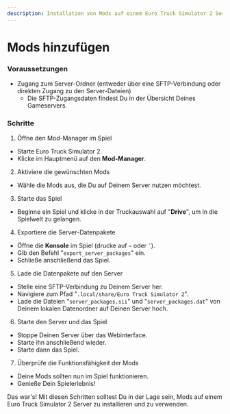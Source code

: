 ```yaml
---
description: Installation von Mods auf einem Euro Truck Simulator 2 Server
---
```


# Mods hinzufügen

### Voraussetzungen

* Zugang zum Server-Ordner (entweder über eine SFTP-Verbindung oder direkten Zugang zu den Server-Dateien)
  * Die SFTP-Zugangsdaten findest Du in der Übersicht Deines Gameservers.

### Schritte

1. Öffne den Mod-Manager im Spiel

* Starte Euro Truck Simulator 2.
* Klicke im Hauptmenü auf den **Mod-Manager**.

2. Aktiviere die gewünschten Mods

* Wähle die Mods aus, die Du auf Deinem Server nutzen möchtest.

3. Starte das Spiel

* Beginne ein Spiel und klicke in der Truckauswahl auf "**Drive**", um in die Spielwelt zu gelangen.

4. Exportiere die Server-Datenpakete

* Öffne die **Konsole** im Spiel (drucke auf `~` oder `` ` ``).
* Gib den Befehl "`export_server_packages`" ein.
* Schließe anschließend das Spiel.

5. Lade die Datenpakete auf den Server

* Stelle eine SFTP-Verbindung zu Deinem Server her.
* Navigiere zum Pfad "`.local/share/Euro Truck Simulator 2`".
* Lade die Dateien "`server_packages.sii`" und "`server_packages.dat`" von Deinem lokalen Datenordner auf Deinen Server hoch.

6. Starte den Server und das Spiel

* Stoppe Deinen Server über das Webinterface.
* Starte ihn anschließend wieder.
* Starte dann das Spiel.

7. Überprüfe die Funktionsfähigkeit der Mods

* Deine Mods sollten nun im Spiel funktionieren.
* Genieße Dein Spielerlebnis!

Das war's! Mit diesen Schritten solltest Du in der Lage sein, Mods auf einem Euro Truck Simulator 2 Server zu installieren und zu verwenden.
